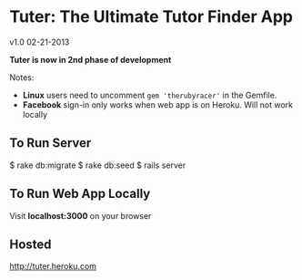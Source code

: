 # Tuter: The Ultimate Tutor Finder App
v1.0 02-21-2013

**Tuter is now in 2nd phase of development**

Notes: 

 - **Linux** users need to uncomment `gem 'therubyracer'` in the Gemfile. 
 - **Facebook** sign-in only works when web app is on Heroku. Will not work locally

## To Run Server 
  
  $ rake db:migrate
  $ rake db:seed
  $ rails server

## To Run Web App Locally
Visit **localhost:3000** on your browser

## Hosted
  http://tuter.heroku.com
